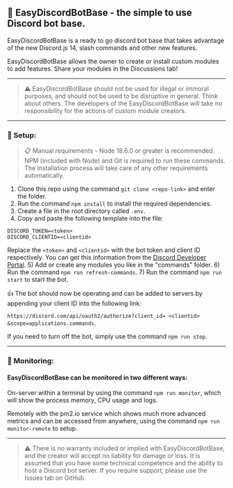 ## 🤖 EasyDiscordBotBase - the simple to use Discord bot base.
EasyDiscordBotBase is a ready to go discord bot base that takes advantage of the new Discord.js 14, slash commands and other new features.

EasyDiscordBotBase allows the owner to create or install custom modules to add features. Share your modules in the Discussions tab!

---

>⚠️ EasyDiscordBotBase should not be used for illegal or immoral purposes, and should not be used to be disruptive in general. Think about others. The developers of the EasyDiscordBotBase will take no responsibility for the actions of custom module creators.

---

### 💽 Setup:
> 📋 Manual requirements - Node 18.6.0 or greater is recommended. NPM (included with Node) and Git is required to run these commands. The installation process will take care of any other requirements automatically.

1) Clone this repo using the command ```git clone <repo-link>``` and enter the folder.
2) Run the command ```npm install``` to install the required dependencies.
3) Create a file in the root directory called ```.env```.
4) Copy and paste the following template into the file: 

```
DISCORD_TOKEN=<token>
DISCORD_CLIENTID=<clientid>
```
Replace the ```<token>``` and ```<clientid>``` with the bot token and client ID respectively. You can get this information from the [Discord Developer Portal](https://discord.com/developers/applications).
5) Add or create any modules you like in the "commands" folder.
6) Run the command ```npm run refresh-commands```.
7) Run the command ```npm run start``` to start the bot.

👍 The bot should now be operating and can be added to servers by appending your client ID into the following link:

```https://discord.com/api/oauth2/authorize?client_id= <clientid> &scope=applications.commands```.

If you need to turn off the bot, simply use the command ```npm run stop```.

---

### 👀 Monitoring:
#### EasyDiscordBotBase can be monitored in two different ways: 

On-server within a terminal by using the command ```npm run monitor```, which will show the process memory, CPU usage and logs.

Remotely with the pm2.io service which shows much more advanced metrics and can be accessed from anywhere, using the command ```npm run monitor-remote``` to setup.

---

> ⚠️ There is no warranty included or implied with EasyDiscordBotBase, and the creator will accept no liability for damage or loss. It is assumed that you have some technical competence and the ability to host a Discord bot server.
If you require support, please use the Issues tab on GitHub.
